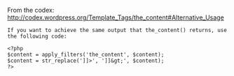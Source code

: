 From the codex: http://codex.wordpress.org/Template_Tags/the_content#Alternative_Usage

    If you want to achieve the same output that the_content() returns, use the following code:

    <?php
    $content = apply_filters('the_content', $content);
    $content = str_replace(']]>', ']]&gt;', $content);
    ?>

